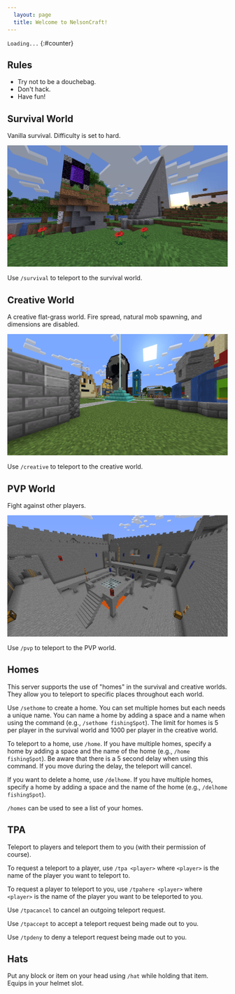 ```yaml
---
  layout: page
  title: Welcome to NelsonCraft!
---
```


<script src="/js/mccounter.js"></script>

`Loading...`
{:#counter}

## Rules

- Try not to be a douchebag.
- Don't hack.
- Have fun!

## Survival World

Vanilla survival. Difficulty is set to hard.

![survival world screenshot](/images/survival.png)

Use `/survival` to teleport to the survival world.

## Creative World

A creative flat-grass world. Fire spread, natural mob spawning, and dimensions are disabled.

![creative world screenshot](/images/creative.png)

Use `/creative` to teleport to the creative world.

## PVP World

Fight against other players.

![pvp world screenshot](/images/pvp.png)

Use `/pvp` to teleport to the PVP world.

## Homes

This server supports the use of "homes" in the survival and creative worlds. They allow you to teleport to specific places throughout each world.

Use `/sethome` to create a home. You can set multiple homes but each needs a unique name. You can name a home by adding a space and a name when using the command (e.g., `/sethome fishingSpot`). The limit for homes is 5 per player in the survival world and 1000 per player in the creative world.

To teleport to a home, use `/home`. If you have multiple homes, specify a home by adding a space and the name of the home (e.g., `/home fishingSpot`). Be aware that there is a 5 second delay when using this command. If you move during the delay, the teleport will cancel.

If you want to delete a home, use `/delhome`. If you have multiple homes, specify a home by adding a space and the name of the home (e.g., `/delhome fishingSpot`).

`/homes` can be used to see a list of your homes.

## TPA

Teleport to players and teleport them to you (with their permission of course).

To request a teleport to a player, use `/tpa <player>` where `<player>` is the name of the player you want to teleport to.

To request a player to teleport to you, use `/tpahere <player>` where `<player>` is the name of the player you want to be teleported to you.

Use `/tpacancel` to cancel an outgoing teleport request.

Use `/tpaccept` to accept a teleport request being made out to you.

Use `/tpdeny` to deny a teleport request being made out to you.

## Hats

Put any block or item on your head using `/hat` while holding that item. Equips in your helmet slot.
